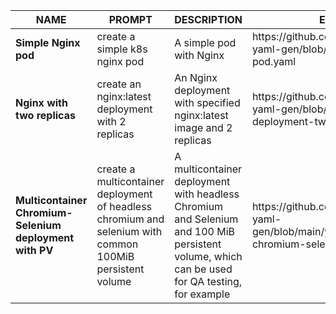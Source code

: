 <table>
  <thead>
    <tr>
      <th>NAME</th>
      <th>PROMPT</th>
      <th>DESCRIPTION</th>
      <th>EXAMPLE</th>
    </tr>
  </thead>
  <tbody>
    <tr>
      <td><strong>Simple Nginx pod</strong></td>
      <td>create a simple k8s nginx pod</td>
      <td>A simple pod with Nginx</td>
      <td>https://github.com/bicyclecat/prompt-yaml-gen/blob/main/yaml/simple-pod.yaml</td>
    </tr>
    <tr>
      <td><strong>Nginx with two replicas</strong></td>
      <td>create an nginx:latest deployment with 2 replicas</td>
      <td>An Nginx deployment with specified nginx:latest image and 2 replicas</td>
      <td>https://github.com/bicyclecat/prompt-yaml-gen/blob/main/yaml/nginx-deployment-two-replicas.yaml</td>
    </tr>
    <tr>
      <td><strong>Multicontainer Chromium-Selenium deployment with PV</strong></td>
      <td>create a multicontainer deployment of headless chromium and selenium with common 100MiB persistent volume</td>
      <td>A multicontainer deployment with headless Chromium and Selenium and 100 MiB persistent volume, which can be used for QA testing, for example</td>
      <td>https://github.com/bicyclecat/prompt-yaml-gen/blob/main/yaml/multicontainer-chromium-selenium.yaml</td>
    </tr>
  </tbody>
</table>
